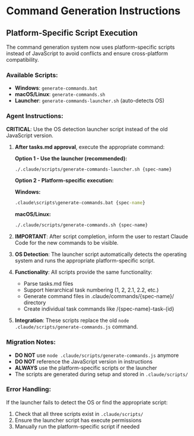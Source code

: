 # Command Generation Instructions

## Platform-Specific Script Execution

The command generation system now uses platform-specific scripts instead of JavaScript to avoid conflicts and ensure cross-platform compatibility.

### Available Scripts:
- **Windows**: `generate-commands.bat`
- **macOS/Linux**: `generate-commands.sh`
- **Launcher**: `generate-commands-launcher.sh` (auto-detects OS)

### Agent Instructions:

**CRITICAL**: Use the OS detection launcher script instead of the old JavaScript version.

1. **After tasks.md approval**, execute the appropriate command:

   **Option 1 - Use the launcher (recommended):**
   ```bash
   ./.claude/scripts/generate-commands-launcher.sh {spec-name}
   ```

   **Option 2 - Platform-specific execution:**

   **Windows:**
   ```cmd
   .claude\scripts\generate-commands.bat {spec-name}
   ```

   **macOS/Linux:**
   ```bash
   ./.claude/scripts/generate-commands.sh {spec-name}
   ```

2. **IMPORTANT**: After script completion, inform the user to restart Claude Code for the new commands to be visible.

2. **OS Detection**: The launcher script automatically detects the operating system and runs the appropriate platform-specific script.

3. **Functionality**: All scripts provide the same functionality:
   - Parse tasks.md files
   - Support hierarchical task numbering (1, 2, 2.1, 2.2, etc.)
   - Generate command files in .claude/commands/{spec-name}/ directory
   - Create individual task commands like /{spec-name}-task-{id}

4. **Integration**: These scripts replace the old `node .claude/scripts/generate-commands.js` command.

### Migration Notes:
- **DO NOT** use `node .claude/scripts/generate-commands.js` anymore
- **DO NOT** reference the JavaScript version in instructions
- **ALWAYS** use the platform-specific scripts or the launcher
- The scripts are generated during setup and stored in `.claude/scripts/`

### Error Handling:
If the launcher fails to detect the OS or find the appropriate script:
1. Check that all three scripts exist in `.claude/scripts/`
2. Ensure the launcher script has execute permissions
3. Manually run the platform-specific script if needed
